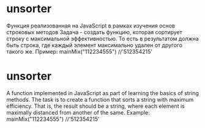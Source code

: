 # unsorter
Функция реализованная на JavaScript в рамках изучения основ строковых методов
Задача - создать функцию, которая сортирует строку с максимальной эффективностью. То есть в результатом должна быть строка, где каждый элемент максимально удален от другого такого же.
Пример: mainMix("112234555") //'512354215'

# unsorter
A function implemented in JavaScript as part of learning the basics of string methods.
The task is to create a function that sorts a string with maximum efficiency. That is, the result should be a string, where each element is maximally distanced from another of the same.
Example: mainMix("112234555") //'512354215'
